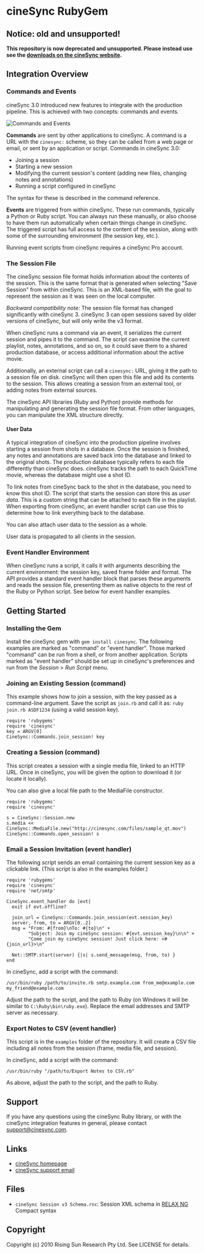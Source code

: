 # cineSync RubyGem

## Notice: old and unsupported!

**This repository is now deprecated and unsupported. Please instead use see the [downloads on the cineSync website](http://cinesync.com/downloads).**

## Integration Overview

### Commands and Events

cineSync 3.0 introduced new features to integrate with the production pipeline. This is achieved with two concepts: commands and events.

![Commands and Events](http://www.cinesync.com/files/api_commands_events.png)

**Commands** are sent by other applications to cineSync. A command is a URL with the `cinesync:` scheme, so they can be called from a web page or email, or sent by an application or script. Commands in cineSync 3.0:

- Joining a session
- Starting a new session
- Modifying the current session's content (adding new files, changing notes and annotations)
- Running a script configured in cineSync

The syntax for these is described in the command reference.

**Events** are triggered from within cineSync. These run commands, typically a Python or Ruby script. You can always run these manually, or also choose to have them run automatically when certain things change in cineSync. The triggered script has full access to the content of the session, along with some of the surrounding environment (the session key, etc.).

Running event scripts from cineSync requires a cineSync Pro account.

### The Session File

The cineSync session file format holds information about the contents of the session. This is the same format that is generated when selecting "Save Session" from within cineSync. This is an XML-based file, with the goal to represent the session as it was seen on the local computer.

*Backward compatibility note:* The session file format has changed significantly with cineSync 3. cineSync 3 can open sessions saved by older versions of cineSync, but will only write the v3 format.

When cineSync runs a command via an event, it serializes the current session and pipes it to the command. The script can examine the current playlist, notes, annotations, and so on, so it could save them to a shared production database, or access additional information about the active movie.

Additionally, an external script can call a `cinesync:` URL, giving it the path to a session file on disk. cineSync will then open this file and add its contents to the session. This allows creating a session from an external tool, or adding notes from external sources.

The cineSync API libraries (Ruby and Python) provide methods for manipulating and generating the session file format. From other languages, you can manipulate the XML structure directly.

#### User Data

A typical integration of cineSync into the production pipeline involves starting a session from shots in a database. Once the session is finished, any notes and annotations are saved back into the database and linked to the original shots. The production database typically refers to each file differently than cineSync does. cineSync tracks the path to each QuickTime movie, whereas the database might use a shot ID.

To link notes from cineSync back to the shot in the database, you need to know this shot ID. The script that starts the session can store this as *user data*. This is a custom string that can be attached to each file in the playlist. When exporting from cineSync, an event handler script can use this to determine how to link everything back to the database.

You can also attach user data to the session as a whole.

User data is propagated to all clients in the session.

### Event Handler Environment

When cineSync runs a script, it calls it with arguments describing the current environment: the session key, saved frame folder and format. The API provides a standard event handler block that parses these arguments and reads the session file, presenting them as native objects to the rest of the Ruby or Python script. See below for event handler examples.

## Getting Started
### Installing the Gem

Install the cineSync gem with `gem install cinesync`. The following examples are marked as "command" or "event handler". Those marked "command" can be run from a shell, or from another application. Scripts marked as "event handler" should be set up in cineSync's preferences and run from the *Session* &gt; *Run Script* menu.

### Joining an Existing Session (command)

This example shows how to join a session, with the key passed as a command-line argument. Save the script as `join.rb` and call it as:
`ruby join.rb ASDF1234` (using a valid session key).

    require 'rubygems'
    require 'cinesync'
    key = ARGV[0]
    CineSync::Commands.join_session! key

### Creating a Session (command)

This script creates a session with a single media file, linked to an HTTP URL. Once in cineSync, you will be given the option to download it (or locate it locally).

You can also give a local file path to the MediaFile constructor.


    require 'rubygems'
    require 'cinesync'

    s = CineSync::Session.new
    s.media << CineSync::MediaFile.new("http://cinesync.com/files/sample_qt.mov")
    CineSync::Commands.open_session! s

### Email a Session Invitation (event handler)

The following script sends an email containing the current session key as a clickable link. (This script is also in the examples folder.)

    require 'rubygems'
    require 'cinesync'
    require 'net/smtp'

    CineSync.event_handler do |evt|
      exit if evt.offline?

      join_url = CineSync::Commands.join_session(evt.session_key)
      server, from, to = ARGV[0..2]
      msg = "From: #{from}\nTo: #{to}\n" +
            "Subject: Join my cineSync session: #{evt.session_key}\n\n" +
            "Come join my cineSync session! Just click here: <#{join_url}>\n"

      Net::SMTP.start(server) {|s| s.send_message(msg, from, to) }
    end

In cineSync, add a script with the command:

    /usr/bin/ruby /path/to/invite.rb smtp.example.com from_me@example.com my_friend@example.com

Adjust the path to the script, and the path to Ruby (on Windows it will be similar to `C:\Ruby\bin\ruby.exe`). Replace the email addresses and SMTP server as necessary.

### Export Notes to CSV (event handler)

This script is in the `examples` folder of the repository. It will create a CSV file including all notes from the session (frame, media file, and session).

In cineSync, add a script with the command:

    /usr/bin/ruby "/path/to/Export Notes to CSV.rb"

As above, adjust the path to the script, and the path to Ruby.

## Support

If you have any questions using the cineSync Ruby library, or with the cineSync integration features in general, please contact [support@cinesync.com](mailto:support@cinesync.com).

## Links

 * [cineSync homepage](http://cinesync.com/)
 * [cineSync support email](mailto:support@cinesync.com)

## Files

 * `cineSync Session v3 Schema.rnc`: Session XML schema in [RELAX NG](http://relaxng.org/) Compact syntax

## Copyright

Copyright (c) 2010 Rising Sun Research Pty Ltd. See LICENSE for details.
